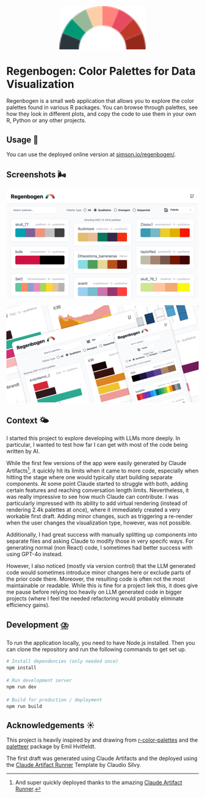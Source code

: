 <p align="center">
  <img alt="The Regenbogen Logo" src="img/logo.svg" width="45%" align="center">
</p>

# Regenbogen: Color Palettes for Data Visualization

Regenbogen is a small web application that allows you to explore the color palettes found in various R packages. You can browse through palettes, see how they look in different plots, and copy the code to use them in your own R, Python or any other projects.

## Usage 🌈

You can use the deployed online version at [simson.io/regenbogen/](https://simson.io/regenbogen/).

## Screenshots 🌬️

![Desktop screenshot showing different palettes.](img/screenshot-desktop.png)

![Combination of differently sized screenshots.](img/screenshots-combined.png)

## Context 🌤️

I started this project to explore developing with LLMs more deeply. In particular, I wanted to test how far I can get with most of the code being written by AI.

While the first few versions of the app were easily generated by Claude Artifacts[^1], it quickly hit its limits when it came to more code, especially when hitting the stage where one would typically start building separate components. At some point Claude started to struggle with both, adding certain features and reaching conversation length limits. Nevertheless, it was really impressive to see how much Claude can contribute. I was particularly impressed with its ability to add virtual rendering (instead of rendering 2.4k palettes at once), where it immediately created a very workable first draft. Adding minor changes, such as triggering a re-render when the user changes the visualization type, however, was not possible.

Additionally, I had great success with manually splitting up components into separate files and asking Claude to modify those in very specifc ways. For generating normal (non React) code, I sometimes had better success with using GPT-4o instead.

However, I also noticed (mostly via version control) that the LLM generated code would sometimes introduce minor changes here or exclude parts of the prior code there. Moreover, the resulting code is often not the most maintainable or readable. While this is fine for a project liek this, it does give me pause before relying too heavily on LLM generated code in bigger projects (where I feel the needed refactoring would probably eliminate efficiency gains).

[^1]: And super quickly deployed thanks to the amazing [Claude Artifact Runner](https://github.com/claudio-silva/claude-artifact-runner).

## Development ⛈️

To run the application locally, you need to have Node.js installed. Then you can clone the repository and run the following commands to get set up.

```bash
# Install dependencies (only needed once)
npm install

# Run development server
npm run dev

# Build for production / deployment
npm run build
```

## Acknowledgements ☀️

This project is heavily inspired by and drawing from [r-color-palettes](https://emilhvitfeldt.github.io/r-color-palettes/) and the [paletteer](https://emilhvitfeldt.github.io/paletteer/) package by Emil Hvitfeldt.

The first draft was generated using Claude Artifacts and the deployed using the [Claude Artifact Runner](https://github.com/claudio-silva/claude-artifact-runner) Template by Claudio Silvy.
